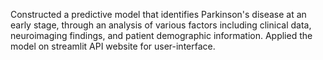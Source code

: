 Constructed a predictive model that identifies Parkinson's disease at an early stage,
through an analysis of various factors including clinical data, neuroimaging findings, and patient demographic information.
Applied the model on streamlit API website for user-interface.
